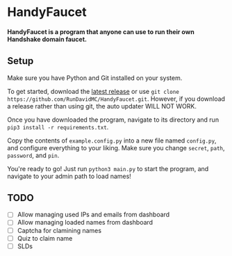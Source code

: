 # HandyFaucet
 
#### HandyFaucet is a program that anyone can use to run their own Handshake domain faucet.

## Setup

Make sure you have Python and Git installed on your system.

To get started, download the [latest release](https://github.com/RunDavidMC/HandyFaucet/releases/latest) or use ``git clone https://github.com/RunDavidMC/HandyFaucet.git``. 
However, if you download a release rather than using git, the auto updater WILL NOT WORK.

Once you have downloaded the program, navigate to its directory and run ``pip3 install -r requirements.txt``.

Copy the contents of ``example.config.py`` into a new file named ``config.py``, and configure everything to your liking.
Make sure you change ``secret``, ``path``, ``password``, and ``pin``.

You're ready to go!
Just run ``python3 main.py`` to start the program, and navigate to your admin path to load names!

## TODO

- [ ] Allow managing used IPs and emails from dashboard
- [ ] Allow managing loaded names from dashboard
- [ ] Captcha for clamining names
- [ ] Quiz to claim name
- [ ] SLDs
